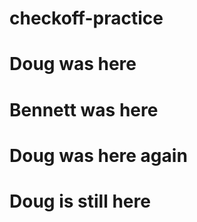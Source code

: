 # checkoff-practice

# Doug was here

# Bennett was here
# Doug was here again
# Doug is still here
